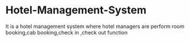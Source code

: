 # Hotel-Management-System
It is a hotel management system where hotel managers are perform room booking,cab booking,check in ,check out function
